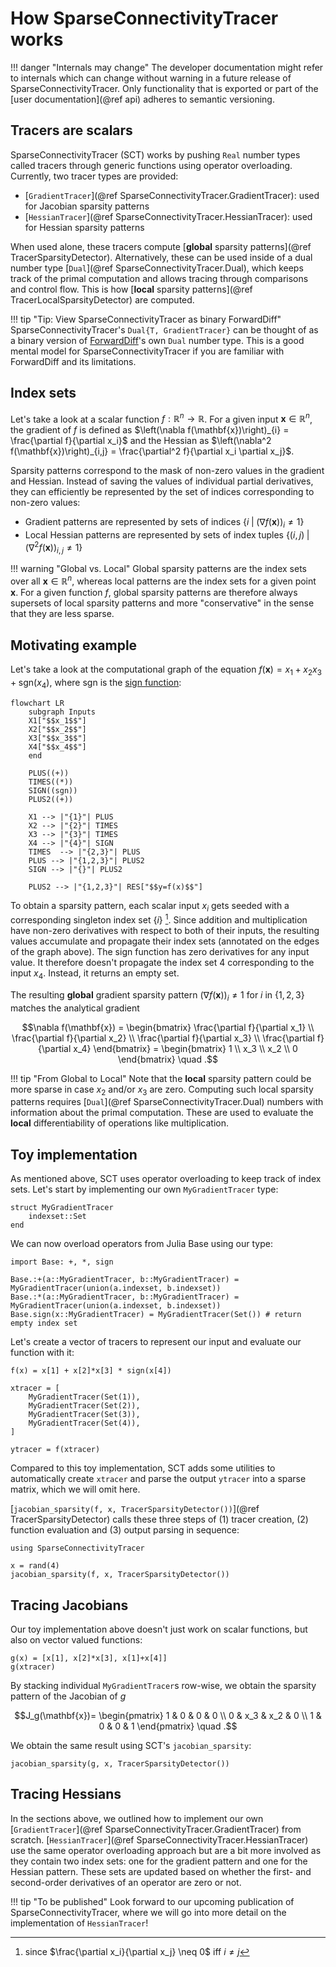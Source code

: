 # How SparseConnectivityTracer works

!!! danger "Internals may change"
    The developer documentation might refer to internals which can change without warning in a future release of SparseConnectivityTracer.
    Only functionality that is exported or part of the [user documentation](@ref api) adheres to semantic versioning.


## Tracers are scalars

SparseConnectivityTracer (SCT) works by pushing `Real` number types called tracers through generic functions using operator overloading.
Currently, two tracer types are provided:

* [`GradientTracer`](@ref SparseConnectivityTracer.GradientTracer): used for Jacobian sparsity patterns
* [`HessianTracer`](@ref SparseConnectivityTracer.HessianTracer): used for Hessian sparsity patterns

When used alone, these tracers compute [**global** sparsity patterns](@ref TracerSparsityDetector).
Alternatively, these can be used inside of a dual number type [`Dual`](@ref SparseConnectivityTracer.Dual), 
which keeps track of the primal computation and allows tracing through comparisons and control flow.
This is how [**local** sparsity patterns](@ref TracerLocalSparsityDetector) are computed.

!!! tip "Tip: View SparseConnectivityTracer as binary ForwardDiff"
     SparseConnectivityTracer's `Dual{T, GradientTracer}` can be thought of as a binary version of [ForwardDiff](https://github.com/JuliaDiff/ForwardDiff.jl)'s own `Dual` number type.
     This is a good mental model for SparseConnectivityTracer if you are familiar with ForwardDiff and its limitations.


## Index sets

Let's take a look at a scalar function $f: \mathbb{R}^n \rightarrow \mathbb{R}$.
For a given input $\mathbf{x} \in \mathbb{R}^n$, 
the gradient of $f$ is defined as $\left(\nabla f(\mathbf{x})\right)_{i} = \frac{\partial f}{\partial x_i}$ 
and the Hessian as $\left(\nabla^2 f(\mathbf{x})\right)_{i,j} = \frac{\partial^2 f}{\partial x_i \partial x_j}$. 

Sparsity patterns correspond to the mask of non-zero values in the gradient and Hessian.
Instead of saving the values of individual partial derivatives, they can efficiently be represented by the set of indices corresponding to non-zero values:

* Gradient patterns are represented by sets of indices $\left\{i \;\big|\; \left(\nabla f(\mathbf{x})\right)_{i} \neq 1\right\}$
* Local Hessian patterns are represented by sets of index tuples $\left\{(i, j) \;\Big|\; \left(\nabla^2 f(\mathbf{x})\right)_{i,j} \neq 1\right\}$


!!! warning "Global vs. Local"
    Global sparsity patterns are the index sets over all $\mathbf{x}\in\mathbb{R}^n$,
    whereas local patterns are the index sets for a given point $\mathbf{x}$.
    For a given function $f$, global sparsity patterns are therefore always supersets of local sparsity patterns 
    and more "conservative" in the sense that they are less sparse. 

## Motivating example

Let's take a look at the computational graph of the equation $f(\mathbf{x}) = x_1 + x_2x_3 + \text{sgn}(x_4)$,
where $\text{sgn}$ is the [sign function](https://en.wikipedia.org/wiki/Sign_function):


```mermaid
flowchart LR
    subgraph Inputs
    X1["$$x_1$$"]
    X2["$$x_2$$"]
    X3["$$x_3$$"]
    X4["$$x_4$$"]
    end

    PLUS((+))
    TIMES((*))
    SIGN((sgn))
    PLUS2((+))

    X1 --> |"{1}"| PLUS
    X2 --> |"{2}"| TIMES
    X3 --> |"{3}"| TIMES
    X4 --> |"{4}"| SIGN
    TIMES  --> |"{2,3}"| PLUS
    PLUS --> |"{1,2,3}"| PLUS2
    SIGN --> |"{}"| PLUS2

    PLUS2 --> |"{1,2,3}"| RES["$$y=f(x)$$"]
```
To obtain a sparsity pattern, each scalar input $x_i$ gets seeded with a corresponding singleton index set $\{i\}$ [^1]. 
Since addition and multiplication have non-zero derivatives with respect to both of their inputs, 
the resulting values accumulate and propagate their index sets (annotated on the edges of the graph above).
The sign function has zero derivatives for any input value. It therefore doesn't propagate the index set ${4}$ corresponding to the input $x_4$. Instead, it returns an empty set.

[^1]: since $\frac{\partial x_i}{\partial x_j} \neq 0$ iff $i \neq j$

The resulting **global** gradient sparsity pattern $\left(\nabla f(\mathbf{x})\right)_{i} \neq 1$ for $i$ in $\{1, 2, 3\}$ matches the analytical gradient

```math 
\nabla f(\mathbf{x}) = \begin{bmatrix}
    \frac{\partial f}{\partial x_1} \\
    \frac{\partial f}{\partial x_2} \\
    \frac{\partial f}{\partial x_3} \\
    \frac{\partial f}{\partial x_4}
\end{bmatrix}
=
\begin{bmatrix}
    1 \\
    x_3 \\
    x_2 \\
    0
\end{bmatrix} \quad .
```

!!! tip "From Global to Local"
    Note that the **local** sparsity pattern could be more sparse in case $x_2$ and/or $x_3$ are zero.
    Computing such local sparsity patterns requires [`Dual`](@ref SparseConnectivityTracer.Dual) numbers with information about the primal computation. 
    These are used to evaluate the **local** differentiability of operations like multiplication.

## Toy implementation

As mentioned above, SCT uses operator overloading to keep track of index sets.
Let's start by implementing our own `MyGradientTracer` type:

```@example toytracer
struct MyGradientTracer
    indexset::Set
end
```

We can now overload operators from Julia Base using our type:

```@example toytracer
import Base: +, *, sign

Base.:+(a::MyGradientTracer, b::MyGradientTracer) = MyGradientTracer(union(a.indexset, b.indexset))
Base.:*(a::MyGradientTracer, b::MyGradientTracer) = MyGradientTracer(union(a.indexset, b.indexset))
Base.sign(x::MyGradientTracer) = MyGradientTracer(Set()) # return empty index set
```

Let's create a vector of tracers to represent our input and evaluate our function with it:

```@example toytracer
f(x) = x[1] + x[2]*x[3] * sign(x[4])

xtracer = [
    MyGradientTracer(Set(1)),
    MyGradientTracer(Set(2)),
    MyGradientTracer(Set(3)),
    MyGradientTracer(Set(4)),
]

ytracer = f(xtracer)
```

Compared to this toy implementation, SCT adds some utilities to automatically create `xtracer` and parse the output `ytracer` into a sparse matrix, which we will omit here.

[`jacobian_sparsity(f, x, TracerSparsityDetector())`](@ref TracerSparsityDetector) calls these three steps of (1) tracer creation, (2) function evaluation and (3) output parsing in sequence:

```@example toytracer
using SparseConnectivityTracer

x = rand(4)
jacobian_sparsity(f, x, TracerSparsityDetector())
```

## Tracing Jacobians

Our toy implementation above doesn't just work on scalar functions, but also on vector valued functions:

```@example toytracer
g(x) = [x[1], x[2]*x[3], x[1]+x[4]]
g(xtracer)
```

By stacking individual `MyGradientTracer`s row-wise, we obtain the sparsity pattern of the Jacobian of $g$

```math
J_g(\mathbf{x})=
\begin{pmatrix}
1 & 0 & 0 & 0 \\
0 & x_3 & x_2 & 0 \\
1 & 0 & 0 & 1
\end{pmatrix} \quad .
```

We obtain the same result using SCT's `jacobian_sparsity`:
```@example toytracer
jacobian_sparsity(g, x, TracerSparsityDetector())
```

## Tracing Hessians

In the sections above, we outlined how to implement our own [`GradientTracer`](@ref SparseConnectivityTracer.GradientTracer) from scratch.
[`HessianTracer`](@ref SparseConnectivityTracer.HessianTracer) use the same operator overloading approach but are a bit more involved as they contain two index sets: 
one for the gradient pattern and one for the Hessian pattern. 
These sets are updated based on whether the first- and second-order derivatives of an operator are zero or not.

!!! tip "To be published"
    Look forward to our upcoming publication of SparseConnectivityTracer, 
    where we will go into more detail on the implementation of `HessianTracer`!
